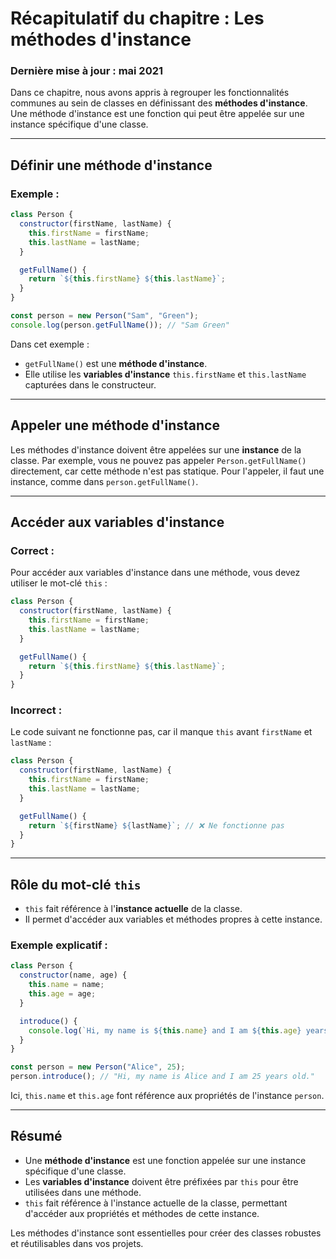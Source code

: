 # Récapitulatif du chapitre : Les méthodes d'instance

### Dernière mise à jour : mai 2021

Dans ce chapitre, nous avons appris à regrouper les fonctionnalités communes au sein de classes en définissant des **méthodes d'instance**. Une méthode d'instance est une fonction qui peut être appelée sur une instance spécifique d'une classe.

---

## **Définir une méthode d'instance**

### Exemple :
```javascript
class Person {
  constructor(firstName, lastName) {
    this.firstName = firstName;
    this.lastName = lastName;
  }

  getFullName() {
    return `${this.firstName} ${this.lastName}`;
  }
}

const person = new Person("Sam", "Green");
console.log(person.getFullName()); // "Sam Green"
```

Dans cet exemple :
- `getFullName()` est une **méthode d'instance**.  
- Elle utilise les **variables d'instance** `this.firstName` et `this.lastName` capturées dans le constructeur.

---

## **Appeler une méthode d'instance**

Les méthodes d'instance doivent être appelées sur une **instance** de la classe. Par exemple, vous ne pouvez pas appeler `Person.getFullName()` directement, car cette méthode n'est pas statique. Pour l'appeler, il faut une instance, comme dans `person.getFullName()`.

---

## **Accéder aux variables d'instance**

### Correct :
Pour accéder aux variables d'instance dans une méthode, vous devez utiliser le mot-clé `this` :

```javascript
class Person {
  constructor(firstName, lastName) {
    this.firstName = firstName;
    this.lastName = lastName;
  }

  getFullName() {
    return `${this.firstName} ${this.lastName}`;
  }
}
```

### Incorrect :
Le code suivant ne fonctionne pas, car il manque `this` avant `firstName` et `lastName` :

```javascript
class Person {
  constructor(firstName, lastName) {
    this.firstName = firstName;
    this.lastName = lastName;
  }

  getFullName() {
    return `${firstName} ${lastName}`; // ❌ Ne fonctionne pas
  }
}
```

---

## **Rôle du mot-clé `this`**

- `this` fait référence à l'**instance actuelle** de la classe.
- Il permet d'accéder aux variables et méthodes propres à cette instance.

### Exemple explicatif :
```javascript
class Person {
  constructor(name, age) {
    this.name = name;
    this.age = age;
  }

  introduce() {
    console.log(`Hi, my name is ${this.name} and I am ${this.age} years old.`);
  }
}

const person = new Person("Alice", 25);
person.introduce(); // "Hi, my name is Alice and I am 25 years old."
```

Ici, `this.name` et `this.age` font référence aux propriétés de l'instance `person`.

---

## **Résumé**

- Une **méthode d'instance** est une fonction appelée sur une instance spécifique d'une classe.
- Les **variables d'instance** doivent être préfixées par `this` pour être utilisées dans une méthode.
- `this` fait référence à l'instance actuelle de la classe, permettant d'accéder aux propriétés et méthodes de cette instance.

Les méthodes d'instance sont essentielles pour créer des classes robustes et réutilisables dans vos projets.
